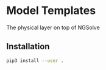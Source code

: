 Model Templates
===============

The physical layer on top of NGSolve

Installation
------------

```bash
pip3 install --user .
```
